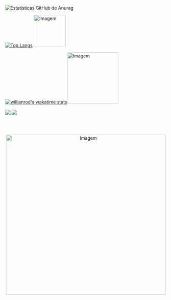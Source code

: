 <!-- GitHub Estatísticas -->
![Estatísticas GitHub de Anurag](https://jp-out.vercel.app/api?username=JP-Out&count_private=true&show_icons=true&theme=moltack)

<!-- Linguagens mais usadas -->
[![Top Langs](https://jp-out.vercel.app/api/top-langs/?username=JP-Out&theme=moltack&show_icons=true)](https://github.com/JP-Out/JP-Out) <img src="https://user-images.githubusercontent.com/98850481/229332129-67c3d4c7-78ad-4231-9b20-a98d8024bf6f.png" alt="Imagem" width="100" />

<!-- Estatísticas da semana Wakatime -->
[![willianrod's wakatime stats](https://jp-out.vercel.app/api/wakatime?username=JP_Out&theme=moltack&show_icons=true)](https://github.com/JP_Out/JP_Out)<img src="https://user-images.githubusercontent.com/98850481/229332295-42c003be-02af-48f3-8317-08f497dc39c2.png" alt="Imagem" width="160" />

<!-- GitHub Extra Pins -->
<a href="https://github.com/JP-Out/Algoritmo-e-Estrutura-de-Dados-II">
  <img align="center" src="https://jp-out.vercel.app/api/pin/?username=JP-Out&repo=Algoritmo-e-Estrutura-de-Dados-II&theme=moltack&show_icons=true" />
</a>
<a href="https://github.com/anuraghazra/convoychat">
  <img align="center" src="https://jp-out.vercel.app/api/pin/?username=JP-Out&repo=JP-Out&theme=moltack&show_icons=true" />
</a>

<br><br>

<p style="text-align:center;">
  <img src="https://i.pinimg.com/originals/73/38/0b/73380bf30b463f261a835d104b07f2fa.jpg" alt="Imagem" width="500" alt="Descrição da imagem" style="display:block; margin:auto;">
</p>
